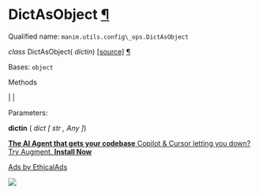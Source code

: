 # DictAsObject [¶](https://docs.manim.community/en/stable/reference/manim.utils.config_ops.DictAsObject.html\#dictasobject "Link to this heading")

Qualified name: `manim.utils.config\_ops.DictAsObject`

_class_ DictAsObject( _dictin_) [\[source\]](https://docs.manim.community/en/stable/_modules/manim/utils/config_ops.html#DictAsObject) [¶](https://docs.manim.community/en/stable/reference/manim.utils.config_ops.DictAsObject.html#manim.utils.config_ops.DictAsObject "Link to this definition")

Bases: `object`

Methods

|
|

Parameters:

**dictin** ( _dict_ _\[_ _str_ _,_ _Any_ _\]_)

[**The AI Agent that gets your codebase** Copilot & Cursor letting you down? Try Augment. **Install Now**](https://server.ethicalads.io/proxy/click/8458/019600e2-84cb-7b00-b442-4812adb54acc/)

[Ads by EthicalAds](https://www.ethicalads.io/advertisers/?ref=ea-text)

![](https://server.ethicalads.io/proxy/view/8458/019600e2-84cb-7b00-b442-4812adb54acc/)